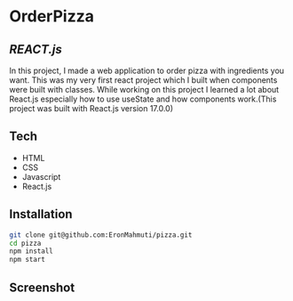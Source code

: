# OrderPizza 
## _REACT.js_




In this project, I made a web application to order pizza with ingredients you want. This was my very first react project which I built when components were built with classes.  While working on this project I learned a lot about React.js especially how to use useState and how components work.(This project was built with React.js version 17.0.0)

## Tech

- HTML
- CSS
- Javascript 
- React.js


## Installation

```sh
git clone git@github.com:EronMahmuti/pizza.git
cd pizza
npm install
npm start
```

## Screenshot



